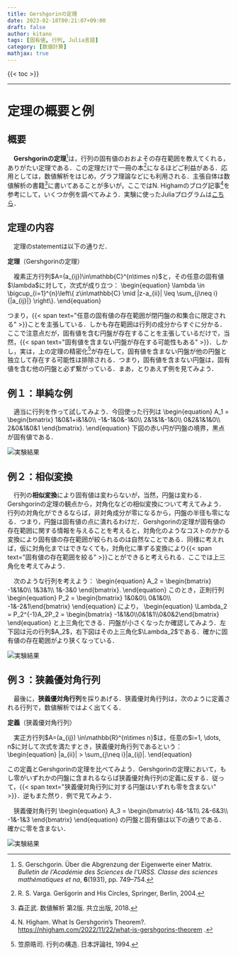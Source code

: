 ```yaml
---
title: Gershgorinの定理
date: 2023-02-18T00:21:07+09:00
draft: false
author: kitano
tags: [固有値, 行列, Julia言語]
category: [数値計算]
mathjax: true
---
```

{{< toc >}}

***

# 定理の概要と例

## 概要
　**Gershgorinの定理**[^1]は，行列の固有値のおおよその存在範囲を教えてくれる，ありがたい定理である．この定理だけで一冊の本[^5]になるほどご利益がある．応用としては，数値解析をはじめ，グラフ理論などにも利用される．主張自体は数値解析の書籍[^4]に書いてあることが多いが，ここではN. Highamのブログ記事[^2]を参考にして，いくつか例を調べてみよう．実験に使ったJuliaプログラムは[こちら](https://github.com/kitano-AppMath/my-julia-works/blob/main/Gershgorin's-Theorem.ipynb)．

## 定理の内容
　定理のstatementは以下の通りだ．
<div>
<b>定理</b>（Gershgorinの定理）
<p>　複素正方行列$A=(a_{ij})\in\mathbb{C}^{n\times n}$と，その任意の固有値$\lambda$に対して，次式が成り立つ：
\begin{equation}
\lambda \in \bigcup_{i=1}^{n}\left\{ z\in\mathbb{C} \mid  |z-a_{ii}| \leq \sum_{j\neq i}{|a_{ij}|} \right\}.  
\end{equation}
</p>
</div>

つまり，{{< span text="任意の固有値の存在範囲が閉円盤の和集合に限定される" >}}ことを主張している．しかも存在範囲は行列の成分からすぐに分かる．ここで注意点だが，固有値を含む円盤が存在することを主張しているだけで，当然，{{< span text="固有値を含まない円盤が存在する可能性もある" >}}．しかし，実は，上の定理の精密化[^3]が存在して，固有値を含まない円盤が他の円盤と独立して存在する可能性は排除される．つまり，固有値を含まない円盤は，固有値を含む他の円盤と必ず繋がっている．まあ，とりあえず例を見てみよう．

## 例１：単純な例
<div>
<p>　適当に行列を作って試してみよう．今回使った行列は
\begin{equation}
    A_1 = \begin{bmatrix} 1&0&1+i&1&0\\ -1&-1&0&-1&0\\ 2&1&1&-1&0\\ 0&2&1&1&0\\ 2&0&1&0&1 \end{bmatrix}.  
\end{equation}
下図の赤い円が円盤の境界，黒点が固有値である．</p>
<img src="/2023-02-18/fig1.png" alt="実験結果" />
</div>

## 例２：相似変換
<div>
<p>　行列の<b>相似変換</b>により固有値は変わらないが，当然，円盤は変わる．Gershgorinの定理の観点から，対角化などの相似変換について考えてみよう．行列の対角化ができるならば，非対角成分が零になるから，円盤の半径も零になる．つまり，円盤は固有値の点に潰れるわけだ．Gershgorinの定理が固有値の存在範囲に関する情報を与えることを考えると，対角化のようなコストのかかる変換により固有値の存在範囲が絞られるのは自然なことである．同様に考えれば，仮に対角化まではできなくても，対角化に準ずる変換により{{< span text="固有値の存在範囲を絞る" >}}ことができると考えられる．ここでは上三角化を考えてみよう．</p>

<p>　次のような行列を考えよう：
\begin{equation}
    A_2 = \begin{bmatrix}  -1&1&0\\ 1&3&1\\ 1&-3&0 \end{bmatrix}.  
\end{equation}
このとき，正則行列
\begin{equation}
    P_2 = \begin{bmatrix}  1&0&0\\ 0&1&0\\ -1&-2&1\end{bmatrix}
\end{equation}
により，
\begin{equation}
    \Lambda_2 = P_2^{-1}A_2P_2 = \begin{bmatrix}  -1&1&0\\0&1&1\\0&0&2\end{bmatrix}
\end{equation}
と上三角化できる．円盤が小さくなったか確認してみよう．左下図は元の行列$A_2$，右下図はその上三角化$\Lambda_2$である．確かに固有値の存在範囲がより狭くなっている．</p>
<img src="/2023-02-18/fig2.png" alt="実験結果" />
</div>

## 例３：狭義優対角行列
<div>
<p>　最後に，<b>狭義優対角行列</b>を採りあげる．狭義優対角行列は，次のように定義される行列で，数値解析ではよく出てくる．</p>
<b>定義</b>（狭義優対角行列）
<p>　実正方行列$A=(a_{ij}) \in\mathbb{R}^{n\times n}$は，任意の$i=1, \dots, n$に対して次式を満たすとき，狭義優対角行列であるという：
\begin{equation}
    |a_{ii}| > \sum_{j\neq i}|a_{ij}|.  
\end{equation}</p>
<p>この定義とGershgorinの定理を比べてみよう．Gershgorinの定理において，もし零がいずれかの円盤に含まれるならば狭義優対角行列の定義に反する．従って，{{< span text="狭義優対角行列に対する円盤はいずれも零を含まない" >}}．逆もまた然り．例で見てみよう．</p>

<p>　狭義優対角行列
\begin{equation}
    A_3 = \begin{bmatrix}  4&-1&1\\ 2&-6&3\\ -1&-1&3 \end{bmatrix}
\end{equation}
の円盤と固有値は以下の通りである．確かに零を含まない．</p>
<img src="/2023-02-18/fig3.png" alt="実験結果" />
</div>


[^1]: S. Gerschgorin. Über die Abgrenzung der Eigenwerte einer Matrix. *Bulletin de l'Académie des Sciences de l'URSS. Classe des sciences mathématiques et na*, **6**(1931), pp. 749–754. 
[^2]: N. Higham. What Is Gershgorin’s Theorem?. https://nhigham.com/2022/11/22/what-is-gershgorins-theorem .
[^3]: 笠原晧司. 行列の構造. 日本評論社, 1994. 
[^4]: 森正武. 数値解析 第2版. 共立出版, 2018. 
[^5]: R. S. Varga. Geršgorin and His Circles, Springer, Berlin, 2004. 